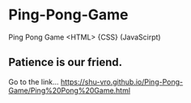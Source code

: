 # Ping-Pong-Game
Ping Pong Game &lt;HTML> {CSS} (JavaScirpt)

## Patience is our friend.

Go to the link... https://shu-vro.github.io/Ping-Pong-Game/Ping%20Pong%20Game.html
